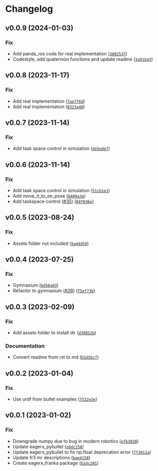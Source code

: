 # Changelog

<!--next-version-placeholder-->

## v0.0.9 (2024-01-03)

### Fix

* Add panda_ros code for real implementation ([`3802537`](https://github.com/eager-dev/eagerx_franka/commit/3802537ca5698c8fa1cb3d5999135557ea9fce6f))
* Codestyle, add quaternion functions and update readme ([`3a91b43`](https://github.com/eager-dev/eagerx_franka/commit/3a91b43786eaed809657a34546a259361053398a))

## v0.0.8 (2023-11-17)

### Fix

* Add real implementation ([`7ae7f6d`](https://github.com/eager-dev/eagerx_franka/commit/7ae7f6dca32dd9bdef4f213c6248d405d8401764))
* Add real implementation ([`8323a48`](https://github.com/eager-dev/eagerx_franka/commit/8323a48f6478c0551683942aa6ae06b60f85a44f))

## v0.0.7 (2023-11-14)

### Fix

* Add task space control in simulation ([`de5edef`](https://github.com/eager-dev/eagerx_franka/commit/de5edefc6a6de9c3428495b986dea6846bd32580))

## v0.0.6 (2023-11-14)

### Fix

* Add task space control in simulation ([`51cb1e1`](https://github.com/eager-dev/eagerx_franka/commit/51cb1e1e043a5da21b06565b238bc0d7b9fbb816))
* Add move_it_to_ee_pose ([`0409a3e`](https://github.com/eager-dev/eagerx_franka/commit/0409a3e2bab1800e7d9fd4eef529e3838cd6be51))
* Add taskspace control ([#35](https://github.com/eager-dev/eagerx_franka/issues/35)) ([`04f036e`](https://github.com/eager-dev/eagerx_franka/commit/04f036ed1061528b0973840f02c7af9049ad11ba))

## v0.0.5 (2023-08-24)

### Fix

* Assets folder not included ([`9a4dd59`](https://github.com/eager-dev/eagerx_franka/commit/9a4dd595809e37c668e6bcb5b71bce686e4807e8))

## v0.0.4 (2023-07-25)

### Fix

* Gymnasium ([`6d50a03`](https://github.com/eager-dev/eagerx_franka/commit/6d50a032e61b623ca1ca535dda842d0ef9f6f452))
* Refactor to gymnasium ([#28](https://github.com/eager-dev/eagerx_franka/issues/28)) ([`f5ef73b`](https://github.com/eager-dev/eagerx_franka/commit/f5ef73b8514c64bd9e5d265d8e093feb771d68fb))

## v0.0.3 (2023-02-09)
### Fix
* Add assets folder to install dir ([`d30852b`](https://github.com/eager-dev/eagerx_franka/commit/d30852b675a217d46c3a85652d297727e6d2ff33))

### Documentation
* Convert readme from rst to md ([`b5d5bcf`](https://github.com/eager-dev/eagerx_franka/commit/b5d5bcf0205913371724120e404d56806d11e840))

## v0.0.2 (2023-01-04)
### Fix
* Use urdf from bullet examples ([`7532e3e`](https://github.com/eager-dev/eagerx_franka/commit/7532e3ee3a08bbbe01e6ad4681a847e4dee1331e))

## v0.0.1 (2023-01-02)
### Fix
* Downgrade numpy due to bug in modern robotics ([`ef63920`](https://github.com/eager-dev/eagerx_franka/commit/ef63920df2a5e2557aea721bb75a715e2eb23bd3))
* Update eagerx_pybullet ([`a9dc258`](https://github.com/eager-dev/eagerx_franka/commit/a9dc2581d66a812035326a6ffba98586b34f0304))
* Update eagerx_pybullet to fix np.float deprecation error ([`7f3011a`](https://github.com/eager-dev/eagerx_franka/commit/7f3011a2aceb7d9a5b99582a6e3c305b2a60d48d))
* Update fr3 mr descriptions ([`bae4158`](https://github.com/eager-dev/eagerx_franka/commit/bae41585b70dac8583badb5231c4642c450c942c))
* Create eagerx_franka package ([`b1dc281`](https://github.com/eager-dev/eagerx_franka/commit/b1dc28131c328fb73af439af9a0d95db25ee57ae))
